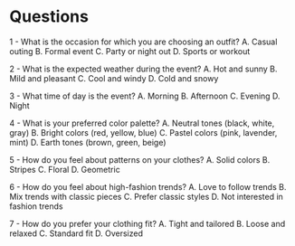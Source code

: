 # Questions
1 - What is the occasion for which you are choosing an outfit?
A. Casual outing
B. Formal event
C. Party or night out
D. Sports or workout

2 - What is the expected weather during the event?
A. Hot and sunny
B. Mild and pleasant
C. Cool and windy
D. Cold and snowy

3 - What time of day is the event?
A. Morning
B. Afternoon
C. Evening
D. Night

4 - What is your preferred color palette?
A. Neutral tones (black, white, gray)
B. Bright colors (red, yellow, blue)
C. Pastel colors (pink, lavender, mint)
D. Earth tones (brown, green, beige)

5 - How do you feel about patterns on your clothes?
A. Solid colors
B. Stripes
C. Floral
D. Geometric


6 - How do you feel about high-fashion trends?
A. Love to follow trends
B. Mix trends with classic pieces
C. Prefer classic styles
D. Not interested in fashion trends

7 - How do you prefer your clothing fit?
A. Tight and tailored
B. Loose and relaxed
C. Standard fit
D. Oversized